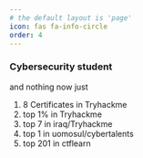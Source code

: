 ```yaml
---
# the default layout is 'page'
icon: fas fa-info-circle
order: 4
---
```

### Cybersecurity student
and nothing now just 
1. 8 Certificates in Tryhackme   <script src="https://tryhackme.com/badge/2175562"></script>
2. top 1% in Tryhackme
3. top 7 in iraq/Tryhackme
4. top 1 in uomosul/cybertalents
5. top 201 in ctflearn  


